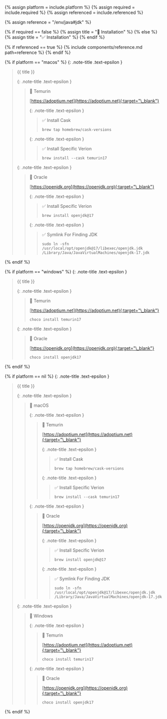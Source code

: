 <!-- LOCATION -->
<!-- _includes/components/java/ -->

<!-- INCLUDE -->
<!-- components/java/jdk.md -->

<!-- VARIABLES -->
<!-- platform:      [macos, windows], default to ALL -->
<!-- required:      [true, false], default to true -->
<!-- referenced:    [true, false], default to false -->


<!-- READ VARIABLES -->
{% assign platform = include.platform %}
{% assign required = include.required %}
{% assign referenced = include.referenced %}

<!-- ASSIGN CONSTANTS -->
{% assign reference = "/env/java#jdk" %}


<!-- DECIDE TO DISPLAY THE NECESSITY OF THE INSTALLATION -->
{% if required == false %}
    {% assign title = "🔲 Installation" %}
{% else %}
    {% assign title = "✅ Installation" %}
{% endif %}


<!-- DECIDE TO DISPLAY THE LINK OF THIS COMPONENT -->
{% if referenced == true %}
{% include components/reference.md path=reference %}
{% endif %}


<!-- MAIN CONTENT -->

<!-- MACOS -->
{% if platform == "macos" %}
{: .note-title .text-epsilon } 
> {{ title }}
>
> {: .note-title .text-epsilon } 
>> 🔘 Temurin
>>
>> [https://adoptium.net](https://adoptium.net){:target="\_blank"}<br>
>>
>> {: .note-title .text-epsilon } 
>>> ✅ Install Cask
>>>
>>> ```shell
>>> brew tap homebrew/cask-versions
>>> ```
>>
>> {: .note-title .text-epsilon } 
>>> ✅ Install Specific Verion
>>>
>>> ```shell
>>> brew install --cask temurin17
>>> ```
>
> {: .note-title .text-epsilon }
>> 🔘 Oracle
>>
>> [https://openjdk.org](https://openjdk.org){:target="\_blank"}
>>
>> {: .note-title .text-epsilon } 
>>> ✅ Install Specific Verion
>>>
>>> ```shell
>>> brew install openjdk@17
>>> ```
>>
>> {: .note-title .text-epsilon } 
>>> ✅ Symlink For Finding JDK
>>>
>>> ```shell
>>> sudo ln -sfn /usr/local/opt/openjdk@17/libexec/openjdk.jdk /Library/Java/JavaVirtualMachines/openjdk-17.jdk
>>> ```
{% endif %}

<!-- WINDOWS -->
{% if platform == "windows" %}
 {: .note-title .text-epsilon } 
> {{ title }}
>
> {: .note-title .text-epsilon } 
>> 🔘 Temurin
>>
>> [https://adoptium.net](https://adoptium.net){:target="\_blank"}<br>
>>
>> ```shell
>> choco install temurin17
>> ```
>
> {: .note-title .text-epsilon }
>> 🔘 Oracle
>>
>> [https://openjdk.org](https://openjdk.org){:target="\_blank"}
>>
>> ```shell
>> choco install openjdk17
>> ```
{% endif %}

<!-- ALL -->
{% if platform == nil %}
{: .note-title .text-epsilon } 
> {{ title }}
>
> {: .note-title .text-epsilon } 
>> 🔘 macOS
>>
>> {: .note-title .text-epsilon } 
>>> 🔘 Temurin
>>>
>>> [https://adoptium.net](https://adoptium.net){:target="\_blank"}<br>
>>>
>>> {: .note-title .text-epsilon } 
>>>> ✅ Install Cask
>>>>
>>>> ```shell
>>>> brew tap homebrew/cask-versions
>>>> ```
>>>
>>> {: .note-title .text-epsilon } 
>>>> ✅ Install Specific Verion
>>>>
>>>> ```shell
>>>> brew install --cask temurin17
>>>> ```
>>
>> {: .note-title .text-epsilon }
>>> 🔘 Oracle
>>>
>>> [https://openjdk.org](https://openjdk.org){:target="\_blank"}
>>>
>>> {: .note-title .text-epsilon } 
>>>> ✅ Install Specific Verion
>>>>
>>>> ```shell
>>>> brew install openjdk@17
>>>> ```
>>>
>>> {: .note-title .text-epsilon } 
>>>> ✅ Symlink For Finding JDK
>>>>
>>>> ```shell
>>>> sudo ln -sfn /usr/local/opt/openjdk@17/libexec/openjdk.jdk /Library/Java/JavaVirtualMachines/openjdk-17.jdk
>>>> ```
>
> {: .note-title .text-epsilon } 
>> 🔘 Windows
>>
>> {: .note-title .text-epsilon } 
>>> 🔘 Temurin
>>>
>>> [https://adoptium.net](https://adoptium.net){:target="\_blank"}<br>
>>>
>>> ```shell
>>> choco install temurin17
>>> ```
>>
>> {: .note-title .text-epsilon }
>>> 🔘 Oracle
>>>
>>> [https://openjdk.org](https://openjdk.org){:target="\_blank"}
>>>
>>> ```shell
>>> choco install openjdk17
>>> ```
{% endif %}
